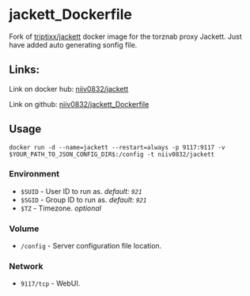 # jackett_Dockerfile

Fork of <a href="https://github.com/triptixx/jackett">triptixx/jackett</a> docker image for the torznab proxy Jackett. Just have added auto generating sonfig file.

## Links:

Link on docker hub: <a href="https://hub.docker.com/r/niiv0832/sslibev_serv">niiv0832/jackett</a>

Link on github: <a href="https://www.github.com/niiv0832/jackett_Dockerfile">niiv0832/jackett_Dockerfile</a>

## Usage

```shell
docker run -d --name=jackett --restart=always -p 9117:9117 -v $YOUR_PATH_TO_JSON_CONFIG_DIR$:/config -t niiv0832/jackett
```

### Environment

- `$SUID`         - User ID to run as. _default: `921`_
- `$SGID`         - Group ID to run as. _default: `921`_
- `$TZ`           - Timezone. _optional_

### Volume

- `/config`       - Server configuration file location.

### Network

- `9117/tcp`      - WebUI.
